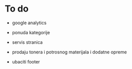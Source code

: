 #	To do


*  google analytics

*  ponuda kategorije

*  servis stranica
  
*  prodaju tonera i potrosnog materijala i dodatne opreme

*  ubaciti footer